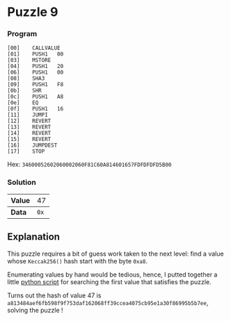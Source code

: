 # Puzzle 9

### Program

```
[00]	CALLVALUE	
[01]	PUSH1	00
[03]	MSTORE	
[04]	PUSH1	20
[06]	PUSH1	00
[08]	SHA3	
[09]	PUSH1	F8
[0b]	SHR	
[0c]	PUSH1	A8
[0e]	EQ	
[0f]	PUSH1	16
[11]	JUMPI	
[12]	REVERT	
[13]	REVERT	
[14]	REVERT	
[15]	REVERT	
[16]	JUMPDEST	
[17]	STOP
```
Hex: `34600052602060002060F81C60A814601657FDFDFDFD5B00`

### Solution

|Value|<div style="font-weight:normal">47
|-|-
|<div style="font-weight:bold">Data|<div style="font-weight:normal">`0x`

## Explanation

This puzzle requires a bit of guess work taken to the next level: find a value whose `Keccak256()` hash start with the byte `0xa8`.

Enumerating values by hand would be tedious, hence, I putted together a little [python script](puzzle_9.py) for searching the first value that satisfies the puzzle.

Turns out the hash of value 47 is `a813484aef6fb598f9f753daf162068ff39ccea4075cb95e1a30f86995b5b7ee`, solving the puzzle ! 